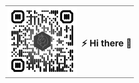 
<table>
<tr><td border="0">
  <a href="http://asterism.tk/gxapplications/" target="_blank">
    <img height="220" width="220" src="https://raw.githubusercontent.com/gxapplications/gxapplications/master/assets/images/qr-cv.png" />
  </a>
</td><td border="0">
  
  # ⚡ Hi there 👋
  
</td></tr>
</table>
